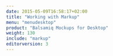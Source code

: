 ```yaml
---
date: 2015-05-09T16:58:17+02:00
title: "Working with Markup"
menu: "menudesktop"
product: "Balsamiq Mockups for Desktop"
weight: 130
include: "markup"
editorversion: 3
---
```

